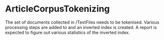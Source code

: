 # ArticleCorpusTokenizing
The set of documents collected in /TextFiles needs to be tokenised. Various processing steps are added to and an inverted index is created. A report is expected to figure out various statistics of the inverted index.
